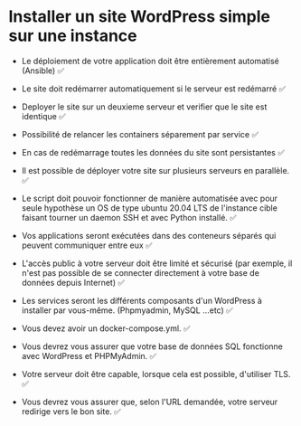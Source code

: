 # Installer un site WordPress simple sur une instance

- Le déploiement de votre application doit être entièrement automatisé (Ansible) ✅

- Le site doit redémarrer automatiquement si le serveur est redémarré ✅

- Deployer le site sur un deuxieme serveur et verifier que le site est identique ✅

- Possibilité de relancer les containers séparement par service ✅

- En cas de redémarrage toutes les données du site sont persistantes ✅

- Il est possible de déployer votre site sur plusieurs serveurs en parallèle. ✅

- Le script doit pouvoir fonctionner de manière automatisée avec pour seule hypothèse
un OS de type ubuntu 20.04 LTS de l'instance cible faisant tourner un daemon SSH et
avec Python installé. ✅

- Vos applications seront exécutées dans des conteneurs séparés qui peuvent communiquer entre eux ✅

- L'accès public à votre serveur doit être limité et sécurisé (par exemple, il n'est pas
possible de se connecter directement à votre base de données depuis Internet) ✅

- Les services seront les différents composants d'un WordPress à installer par vous-même. (Phpmyadmin, MySQL ...etc) ✅

- Vous devez avoir un docker-compose.yml. ✅

- Vous devrez vous assurer que votre base de données SQL fonctionne avec WordPress et PHPMyAdmin. ✅

- Votre serveur doit être capable, lorsque cela est possible, d'utiliser TLS. ✅

- Vous devrez vous assurer que, selon l'URL demandée, votre serveur redirige vers le bon site. ✅

